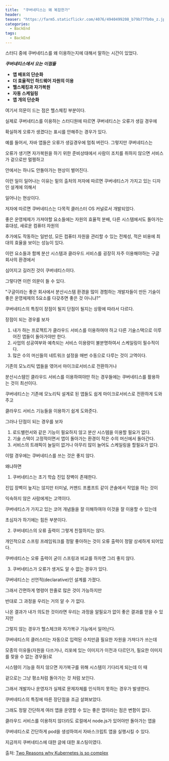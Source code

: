 ```yaml
---
title:  "쿠버네티스는 왜 복잡한가"
header:
teaser: "https://farm5.staticflickr.com/4076/4940499208_b79b77fb0a_z.jpg"
categories:
  - BackEnd 
tags:
  - BackEnd
---
```

  스터디 중에 쿠버네티스를 왜 이용하는지에 대해서 말하는 시간이 있었다.

***쿠버네티스에서 오는 이점들***

- **앱 배포의 단순화**
- **더 효율적인 하드웨어 자원의 이용**
- **헬스체킹과 자가복원**
- **자동 스케일링**
- **앱 개의 단순화**

여기서 의문이 드는 점은 헬스체킹 부분이다.

실제로 쿠버네티스를 이용하는 스터디원에 따르면 쿠버네티스는 오류가 생길 경우에

확실하게 오류가 생겼다는 표시를 안해주는 경우가 있다.

예를 들어서, 자바 앱들은 오류가 생길경우에 멈춰 버린다. 그렇지만 쿠버네티스는

오류가 생기면 자가복원을 하기 위한 준비상태에서 사람이 조치를 취하지 않으면 서비스가 겉으로만 멀쩡하고

안에서는 하나도 안돌아가는 현상이 벌어진다.

이런 일이 일어나는 이유는 밑의 출처의 저자에 따르면 쿠버네티스가 가지고 있는 디자인 설계에 의해서 

일어나는 현상이다.

저자에 따르면 쿠버네티스는 다목적 클러스터 OS 커널로서 개발되었다.

좋은 운영체제가 가져야할 요소들에는 자원의 효율적 분배, 다른 시스템에서도 돌아가는 휴대성, 새로운 컴퓨터 자원의

추가에도 작동하는 일반성, 모든 컴퓨터 자원을 관리할 수 있는 전체성, 적은 비용에 최대의 효율을 보이는 성능이 있다.

이런 요소들과 함께 분산 시스템과 클라우드 서비스를 굉장히 자주 이용해야하는 구글 회사의 환경에서

심어지고 길러진 것이 쿠버네티스이다.

그렇다면 이런 의문이 들 수 있다.

"구글이라는 좋은 회사에서 분산시스템 환경을 많이 경험하는 개발자들이 만든 기술이 좋은 운영체제의 5요소를 다갖추면 좋은 것 아니냐?"

쿠버네티스의 특징이 장점이 될지 단점이 될지는 상황에 따라서 다르다.

장점이 되는 경우를 보자

1. 내가 하는 프로젝트가 클라우드 서비스를 이용하여야 하고 다른 기술스택으로 이루어진 앱들이 돌아가야만 한다.
2. 사업의 성공여부와 예측되는 서비스 이용량이 불분명하여서 스케일링이 필수적이다.
3. 많은 수의 머신들의 네트워크 설정을 매번 수동으로 다루는 것이 고역이다.

기존의 모노리틱 앱들을 엮어서 마이크로서비스로 전환하거나

분산시스템인 클라우드 서비스를 이용하여야만 하는 경우들에는 쿠버네티스를 활용하는 것이 최선이다.

쿠버네티스는 기존에 모노리틱 설계로 된 앱들도 쉽게 마이크로서비스로 전환하게 도와주고

클라우드 서비스 기능들을 이용하기 쉽게 도와준다.

그러나 단점이 되는 경우를 보자

1. 로드밸런서와 같은 기능이 필요하지 않고 분산 시스템을 이용할 필요가 없다.
2. 기술 스택이 고정적이면서 앱이 돌아가는 환경이 작은 수의 머신에서 돌아간다.
3. 서비스의 트래픽이 늘일이 없거나 아무리 많이 늘어도 스케일링을 할필요가 없다.

이럴 경우에는 쿠버네티스를 쓰는 것은 좋지 않다.

왜냐하면

1. 쿠버네티스는 초기 학습 진입 장벽이 존재한다.

진입 장벽이 높지는 않지만 터미널, 커맨드 프롬프트 같이 콘솔에서 작업을 하는 것이

익숙하지 않은 사람에게는 고역이다.

쿠버네티스가 가지고 있는 코어 개념들을 잘 이해하여야 이것을 잘 이용할 수 있는데

초심자가 하기에는 힘든 부분이다.

2. 쿠버네티스의 오류 출력이 그렇게 친절하지는 않다.

개인적으로 스프링 프레임워크를 정말 좋아하는 것이 오류 출력이 정말 상세하게 되어있다.

쿠버네티스는 오류 출력이 굳이 스프링과 비교를 하자면 그리 좋지 않다.

3. 쿠버네티스가 오류가 생겨도 알 수 없는 경우가 있다.

쿠버네티스는 선언적(declarative)인 설계를 가졌다.

그래서 간편하게 명령어 한줄로 많은 것이 가능하지만

반대로 그 과정을 우리는 거의 알 수 가 없다.

나온 결과가 내가 의도한 것이라면 우리는 과정을 알필요가 없이 좋은 결과를 얻을 수 있지만

그렇지 않는 경우가 헬스체크와 자가복구 기능에서 일어난다.

쿠버네티스의 클러스터는 자동으로 입력된 수치만큼 필요한 자원을 가져다가 쓰는데

모종의 이유들(자원을 다쓰거나, 리포에 있는 이미지가 이전과 다르던가, 필요한 이미지를 찾을 수 없는 경우들)로

시스템이 기능을 하지 않으면 자가복구를 위해 시스템이 기다리게 되는데 이 때

겉으로는 그냥 평소처럼 돌아가는 것 처럼 보인다.

그래서 개발자나 운영자가 실제로 문제자체를 인식하지 못하는 경우가 발생한다.

쿠버네티스의 특징에 따른 장단점을 조금 살펴보았다.

그래도 정말 간단하게 여러 앱을 운영할 수 있는 좋은 앱이라는 점은 변함이 없다.

클라우드 서비스를 이용하지 않더라도 로컬에서 node.js가 있어야만 돌아가는 앱을

쿠버네티스로 간단하게 pod을 생성하여서 자바스크립트 앱을 실행시킬 수 있다.

지금까지 쿠버네티스에 대한 글에 대한 포스팅이였다.


 출처: [Two Reasons why Kubernetes is so complex](https://buttondown.email/nelhage/archive/two-reasons-kubernetes-is-so-complex/)